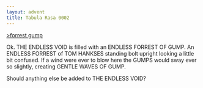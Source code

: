 ```yaml
---
layout: advent
title: Tabula Rasa 0002
---
```

[>forrest gump](#)

Ok. THE ENDLESS VOID is filled with an ENDLESS FORREST OF GUMP. An ENDLESS FORREST of TOM HANKSES standing bolt upright looking a little bit confused. If a wind were ever to blow here the GUMPS would sway ever so slightly, creating GENTLE WAVES OF GUMP.

Should anything else be added to THE ENDLESS VOID?